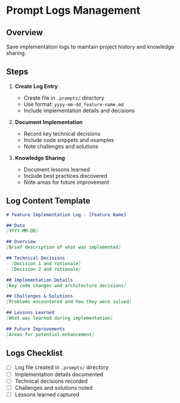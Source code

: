 # Prompt Logs Management

## Overview
Save implementation logs to maintain project history and knowledge sharing.

## Steps
1. **Create Log Entry**
   - Create file in `.prompts/` directory
   - Use format: `yyyy-mm-dd_feature-name.md`
   - Include implementation details and decisions

2. **Document Implementation**
   - Record key technical decisions
   - Include code snippets and examples
   - Note challenges and solutions

3. **Knowledge Sharing**
   - Document lessons learned
   - Include best practices discovered
   - Note areas for future improvement

## Log Content Template
```markdown
# Feature Implementation Log - [Feature Name]

## Date
[YYYY-MM-DD]

## Overview
[Brief description of what was implemented]

## Technical Decisions
- [Decision 1 and rationale]
- [Decision 2 and rationale]

## Implementation Details
[Key code changes and architecture decisions]

## Challenges & Solutions
[Problems encountered and how they were solved]

## Lessons Learned
[What was learned during implementation]

## Future Improvements
[Areas for potential enhancement]
```

## Logs Checklist
- [ ] Log file created in `.prompts/` directory
- [ ] Implementation details documented
- [ ] Technical decisions recorded
- [ ] Challenges and solutions noted
- [ ] Lessons learned captured
